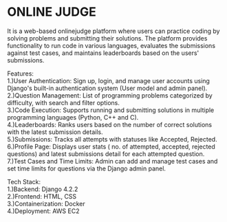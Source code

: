 <h1> ONLINE JUDGE</h1>
It is a web-based onlinejudge platform where users can practice coding by solving problems and submitting their solutions. The platform provides functionality to run code in various languages, evaluates the submissions against test cases, and maintains leaderboards based on the users' submissions.<br>

Features:<br>
1.)User Authentication: Sign up, login, and manage user accounts using Django's built-in authentication system (User model and admin panel).<br>
2.)Question Management: List of programming problems categorized by difficulty, with search and filter options.<br>
3.)Code Execution: Supports running and submitting solutions in multiple programming languages (Python, C++ and C).<br>
4.)Leaderboards: Ranks users based on the number of correct solutions with the latest submission details.<br>
5.)Submissions: Tracks all attempts with statuses like Accepted, Rejected.<br>
6.)Profile Page: Displays user stats ( no. of attempted, accepted, rejected questions) and latest submissions detail for each attempted question.<br>
7.)Test Cases and Time Limits: Admin can add and manage test cases and set time limits for questions via the Django admin panel.<br>

Tech Stack:<br>
1.)Backend: Django 4.2.2<br>
2.)Frontend: HTML, CSS <br>
3.)Containerization: Docker<br>
4.)Deployment: AWS EC2<br>
